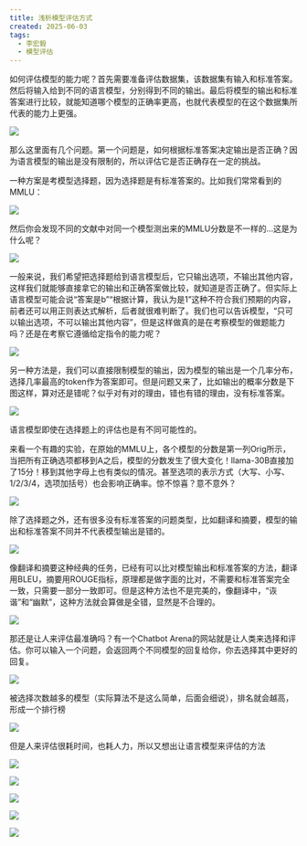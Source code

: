 ```yaml
---
title: 浅析模型评估方式
created: 2025-06-03
tags:
  - 李宏毅
  - 模型评估
---
```

如何评估模型的能力呢？首先需要准备评估数据集，该数据集有输入和标准答案。然后将输入给到不同的语言模型，分别得到不同的输出。最后将模型的输出和标准答案进行比较，就能知道哪个模型的正确率更高，也就代表模型的在这个数据集所代表的能力上更强。

![](img/浅析模型评估方式-20250603201925.png)

那么这里面有几个问题。第一个问题是，如何根据标准答案决定输出是否正确？因为语言模型的输出是没有限制的，所以评估它是否正确存在一定的挑战。

一种方案是考模型选择题，因为选择题是有标准答案的。比如我们常常看到的MMLU：

![](img/浅析模型评估方式-20250603202354.png)

然后你会发现不同的文献中对同一个模型测出来的MMLU分数是不一样的...这是为什么呢？

![](img/浅析模型评估方式-20250603202427.png)

一般来说，我们希望把选择题给到语言模型后，它只输出选项，不输出其他内容，这样我们就能够直接拿它的输出和正确答案做比较，就知道是否正确了。但实际上语言模型可能会说“答案是b”“根据计算，我认为是1”这种不符合我们预期的内容，前者还可以用正则表达式解析，后者就很难判断了。我们也可以告诉模型，“只可以输出选项，不可以输出其他内容”，但是这样做真的是在考察模型的做题能力吗？还是在考察它遵循给定指令的能力呢？

![](img/浅析模型评估方式-20250603202455.png)

另一种方法是，我们可以直接限制模型的输出，因为模型的输出是一个几率分布，选择几率最高的token作为答案即可。但是问题又来了，比如输出的概率分数是下图这样，算对还是错呢？似乎对有对的理由，错也有错的理由，没有标准答案。

![](img/浅析模型评估方式-20250603202519.png)

语言模型即使在选择题上的评估也是有不同可能性的。

来看一个有趣的实验，在原始的MMLU上，各个模型的分数是第一列Orig所示，当把所有正确选项都移到A之后，模型的分数发生了很大变化！llama-30B直接加了15分！移到其他字母上也有类似的情况。甚至选项的表示方式（大写、小写、1/2/3/4，选项加括号）也会影响正确率。惊不惊喜？意不意外？

![](img/浅析模型评估方式-20250603204100.png)

除了选择题之外，还有很多没有标准答案的问题类型，比如翻译和摘要，模型的输出和标准答案不同并不代表模型输出是错的。

![](img/浅析模型评估方式-20250603204237.png)

像翻译和摘要这种经典的任务，已经有可以比对模型输出和标准答案的方法，翻译用BLEU，摘要用ROUGE指标，原理都是做字面的比对，不需要和标准答案完全一致，只需要一部分一致即可。但是这种方法也不是完美的，像翻译中，“诙谐”和“幽默”，这种方法就会算做是全错，显然是不合理的。

![](img/浅析模型评估方式-20250603205247.png)

那还是让人来评估最准确吗？有一个Chatbot Arena的网站就是让人类来选择和评估。你可以输入一个问题，会返回两个不同模型的回复给你，你去选择其中更好的回复。

![](img/浅析模型评估方式-20250603205622.png)

被选择次数越多的模型（实际算法不是这么简单，后面会细说），排名就会越高，形成一个排行榜

![](img/浅析模型评估方式-20250603205818.png)

但是人来评估很耗时间，也耗人力，所以又想出让语言模型来评估的方法

![](img/浅析模型评估方式-20250603210106.png)

![](img/浅析模型评估方式-20250603210127.png)

![](img/浅析模型评估方式-20250603210135.png)



![](img/浅析模型评估方式-20250603210206.png)

![](img/浅析模型评估方式-20250603210214.png)


